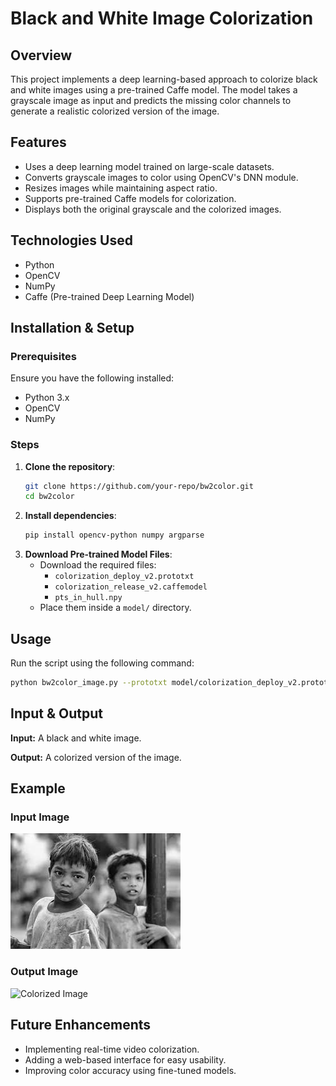 # Black and White Image Colorization

## Overview
This project implements a deep learning-based approach to colorize black and white images using a pre-trained Caffe model. The model takes a grayscale image as input and predicts the missing color channels to generate a realistic colorized version of the image.

## Features
- Uses a deep learning model trained on large-scale datasets.
- Converts grayscale images to color using OpenCV's DNN module.
- Resizes images while maintaining aspect ratio.
- Supports pre-trained Caffe models for colorization.
- Displays both the original grayscale and the colorized images.

## Technologies Used
- Python
- OpenCV
- NumPy
- Caffe (Pre-trained Deep Learning Model)

## Installation & Setup
### Prerequisites
Ensure you have the following installed:
- Python 3.x
- OpenCV
- NumPy

### Steps
1. **Clone the repository**:
   ```sh
   git clone https://github.com/your-repo/bw2color.git
   cd bw2color
   ```
2. **Install dependencies**:
   ```sh
   pip install opencv-python numpy argparse
   ```
3. **Download Pre-trained Model Files**:
   - Download the required files:
     - `colorization_deploy_v2.prototxt`
     - `colorization_release_v2.caffemodel`
     - `pts_in_hull.npy`
   - Place them inside a `model/` directory.

## Usage
Run the script using the following command:
```sh
python bw2color_image.py --prototxt model/colorization_deploy_v2.prototxt --model model/colorization_release_v2.caffemodel --points model/pts_in_hull.npy --image images/test2.jpeg
```

## Input & Output
**Input:** A black and white image.

**Output:** A colorized version of the image.

## Example
### Input Image
![Grayscale Image](images/test2.jpeg)

### Output Image
![Colorized Image](images/test2_colorized.jpeg)

## Future Enhancements
- Implementing real-time video colorization.
- Adding a web-based interface for easy usability.
- Improving color accuracy using fine-tuned models.

